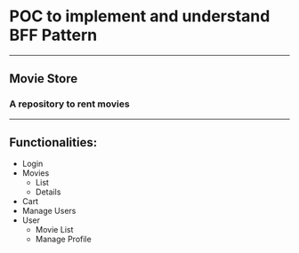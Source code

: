 # POC to implement and understand BFF Pattern
---
## Movie Store
### A repository to rent movies 
---
## Functionalities:
- Login
- Movies
  - List
  - Details
- Cart
- Manage Users
- User
  - Movie List
  - Manage Profile
